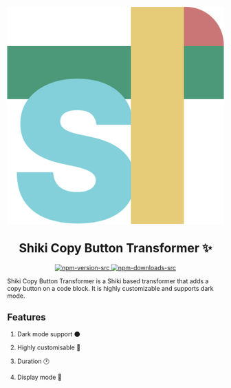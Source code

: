  <p align="center">
<img align="center" src="https://raw.githubusercontent.com/selemondev/shiki-transformer-copy-button/master/assets/logo/shiki-logo.svg" />
<h1 align="center">
Shiki Copy Button Transformer ✨
</h1>
</p>
<p align="center">
  <a href="https://www.npmjs.com/package/@selemondev/shiki-transformer-copy-button">
    <img alt="npm-version-src" src="https://img.shields.io/npm/v/@selemondev/shiki-transformer-copy-button/latest.svg?style=flat&colorA=020420&colorB=00DC82" />
  </a>
  <a href="https://npmjs.com/package/@selemondev/shiki-transformer-copy-button">
    <img alt="npm-downloads-src" src="https://img.shields.io/npm/dm/@selemondev/shiki-transformer-copy-button.svg?style=flat&colorA=020420&colorB=00DC82" />
  </a>
</p>

Shiki Copy Button Transformer is a Shiki based transformer that adds a copy button on a code block. It is highly customizable and supports dark mode.

## Features

1. Dark mode support 🌑

2. Highly customisable 🎨

3. Duration 🕑

4. Display mode 👀
